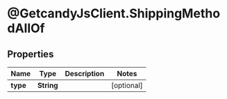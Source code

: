 # @GetcandyJsClient.ShippingMethodAllOf

## Properties

Name | Type | Description | Notes
------------ | ------------- | ------------- | -------------
**type** | **String** |  | [optional] 


